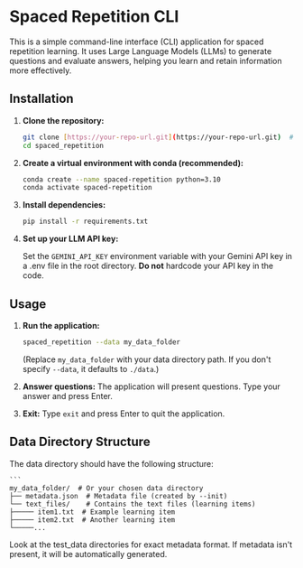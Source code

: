 # Spaced Repetition CLI

This is a simple command-line interface (CLI) application for spaced repetition learning. It uses Large Language Models (LLMs) to generate questions and evaluate answers, helping you learn and retain information more effectively.

## Installation

1.  **Clone the repository:**

    ```bash
    git clone [https://your-repo-url.git](https://your-repo-url.git)  # Replace with your repository URL
    cd spaced_repetition
    ```

2.  **Create a virtual environment with conda (recommended):**

    ```bash
    conda create --name spaced-repetition python=3.10
    conda activate spaced-repetition
    ```

3.  **Install dependencies:**

    ```bash
    pip install -r requirements.txt
    ```

4.  **Set up your LLM API key:**

    Set the `GEMINI_API_KEY` environment variable with your Gemini API key in a .env file in the root directory.  **Do not** hardcode your API key in the code.

## Usage

1.  **Run the application:**

    ```bash
    spaced_repetition --data my_data_folder
    ```
    (Replace `my_data_folder` with your data directory path. If you don't specify `--data`, it defaults to `./data`.)

2.  **Answer questions:** The application will present questions. Type your answer and press Enter.

3.  **Exit:** Type `exit` and press Enter to quit the application.

## Data Directory Structure

The data directory should have the following structure:

    ```
    my_data_folder/  # Or your chosen data directory
    ├── metadata.json  # Metadata file (created by --init)
    └── text_files/    # Contains the text files (learning items)
    ├───── item1.txt  # Example learning item
    ├───── item2.txt  # Another learning item
    └─────...

Look at the test_data directories for exact metadata format. If metadata isn't present, it will be automatically generated.
